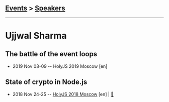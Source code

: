 ## [Events](../README.md) > [Speakers](../speakers.md)
---

# Ujjwal Sharma

## The battle of the event loops
- 2019 Nov 08-09 -- HolyJS 2019 Moscow [en]   
## State of crypto in Node.js
- 2018 Nov 24-25 -- [HolyJS 2018 Moscow](https://www.youtube.com/watch?v=8oWCX1dqZ-k) [en] | [:notebook:](https://assets.ctfassets.net/nn534z2fqr9f/41ds97ACOkSouGWAUecqeI/3dae96801e0d7ea60d334c27a8db6844/Ujjwal_Sharma_State_of_crypto_in_Node.js.pdf)  
